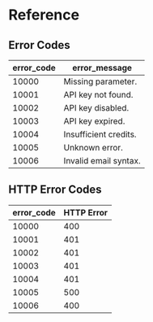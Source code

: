 # Reference

## Error Codes

| error_code | error_message |
| ---------- | ------------- |
| 10000 | Missing parameter. |
| 10001 | API key not found. |
| 10002 | API key disabled. |
| 10003 | API key expired. |
| 10004 | Insufficient credits. |
| 10005 | Unknown error. |
| 10006 | Invalid email syntax. |

## HTTP Error Codes

| error_code | HTTP Error |
| ---------- | ------------- |
| 10000 | 400 |
| 10001 | 401 |
| 10002 | 401 |
| 10003 | 401 |
| 10004 | 401 |
| 10005 | 500 |
| 10006 | 400 |